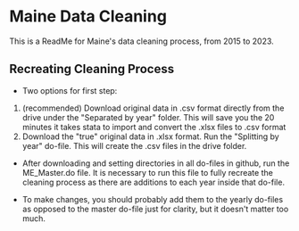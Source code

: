 
# Maine Data Cleaning

This is a ReadMe for Maine's data cleaning process, from 2015 to 2023.

## Recreating Cleaning Process
- Two options for first step: 
1. (recommended) Download original data in .csv format directly from the drive under the "Separated by year" folder. This will save you the 20 minutes it takes stata to import and convert the .xlsx files to .csv format
2. Download the "true" original data in .xlsx format. Run the "Splitting by year" do-file. This will create the .csv files in the drive folder.

- After downloading and setting directories in all do-files in github, run the ME_Master.do file. It is necessary to run this file to fully recreate the cleaning process as there are additions to each year inside that do-file.

- To make changes, you should probably add them to the yearly do-files as opposed to the master do-file just for clarity, but it doesn't matter too much.











